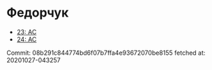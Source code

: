 # Федорчук
- [23: AC](23.md)
- [24: AC](24.md)

Commit: 08b291c844774bd6f07b7ffa4e93672070be8155
 fetched at: 20201027-043257
